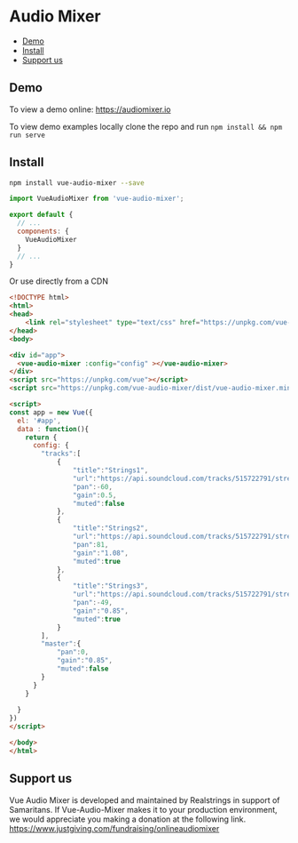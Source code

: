 # Audio Mixer

- [Demo](#demo)
- [Install](#install)
- [Support us](#support-us)

## Demo

To view a demo online:
https://audiomixer.io

To view demo examples locally clone the repo and run `npm install && npm run serve`

## Install

``` bash
npm install vue-audio-mixer --save
```


``` javascript
import VueAudioMixer from 'vue-audio-mixer';

export default {
  // ...
  components: {
    VueAudioMixer
  }
  // ...
}
```

Or use directly from a CDN
``` html
<!DOCTYPE html>
<html>
<head>
    <link rel="stylesheet" type="text/css" href="https://unpkg.com/vue-audio-mixer/dist/vue-audio-mixer.min.css">
</head>
<body>

<div id="app">
  <vue-audio-mixer :config="config" ></vue-audio-mixer>
</div>
<script src="https://unpkg.com/vue"></script>
<script src="https://unpkg.com/vue-audio-mixer/dist/vue-audio-mixer.min.js"></script>

<script>
const app = new Vue({
  el: '#app',
  data : function(){     
    return {
      config: {
        "tracks":[
            {
                "title":"Strings1",
                "url":"https://api.soundcloud.com/tracks/515722791/stream?client_id=ae1dadcc70f054f451de8c6358bcf396",
                "pan":-60,
                "gain":0.5,
                "muted":false
            },
            {
                "title":"Strings2",
                "url":"https://api.soundcloud.com/tracks/515722791/stream?client_id=ae1dadcc70f054f451de8c6358bcf396",
                "pan":81,
                "gain":"1.08",
                "muted":true
            },
            {
                "title":"Strings3",
                "url":"https://api.soundcloud.com/tracks/515722791/stream?client_id=ae1dadcc70f054f451de8c6358bcf396",
                "pan":-49,
                "gain":"0.85",
                "muted":true
            }
        ],
        "master":{
            "pan":0,
            "gain":"0.85",
            "muted":false
        }
      }
    }  
    
  }
})
</script> 

</body>
</html>


```

## Support us

Vue Audio Mixer is developed and maintained by Realstrings in support of Samaritans. If Vue-Audio-Mixer makes it to your production environment, we would appreciate you making a donation at the following link. https://www.justgiving.com/fundraising/onlineaudiomixer